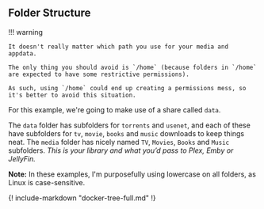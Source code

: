 ## Folder Structure

!!! warning

    It doesn't really matter which path you use for your media and appdata.

    The only thing you should avoid is `/home` (because folders in `/home` are expected to have some restrictive permissions).

    As such, using `/home` could end up creating a permissions mess, so it's better to avoid this situation.

For this example, we're going to make use of a share called `data`.

The `data` folder has subfolders for `torrents` and `usenet`, and each of these have subfolders for `tv`, `movie`, `books` and `music` downloads to keep things neat. The `media` folder has nicely named `TV`, `Movies`, `Books` and `Music` subfolders. *This is your library and what you’d pass to Plex, Emby or JellyFin.*

**Note:** In these examples, I'm purposefully using lowercase on all folders, as Linux is case-sensitive.

{! include-markdown "docker-tree-full.md" !}
